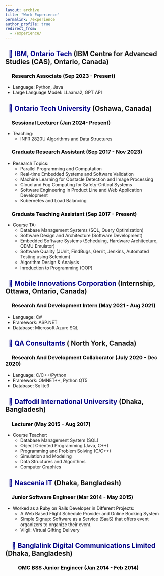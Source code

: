 ```yaml
---
layout: archive
title: "Work Experience"
permalink: /experience
author_profile: true
redirect_from: 
  - /experience/
---
```



## <span style="padding-left: 10px; color:DarkBlue">💼 IBM, Ontario Tech</span> (IBM Centre for Advanced Studies (CAS), Ontario, Canada)
### <span style="padding-left: 20px; color:black">Research Associate (Sep 2023 - Present)</span>
- <span style="color:black">Language:</span> Python, Java
- <span style="color:black">Large Language Model:</span> LLaama2, GPT API

## <span style="padding-left: 10px; color:DarkBlue">💼 Ontario Tech University</span> (Oshawa, Canada)
### <span style="padding-left:20px; color:black">Sessional Lecturer (Jan 2024- Present)</span>
- <span style="color:black">Teaching:</span>
    - INFR 2820U Algorithms and Data Structures 

### <span style="padding-left: 20px; color:black">Graduate Research Assistant (Sep 2017 - Nov 2023)</span>
- <span style="color:black">Research Topics:</span> 
    - Parallel Programming and Computation
    - Real-time Embedded Systems and Software Validation
    - Machine Learning for Obstacle Detection and Image Processing
    - Cloud and Fog Computing for Safety-Critical Systems 
    - Software Engineering in Product Line and Web Application Development
    - Kubernetes and Load Balancing


### <span style="padding-left: 20px; color:black">Graduate Teaching Assistant (Sep 2017 - Present)</span>
- <span style="color:black; ">Course TA:</span>
    - Database Management Systems (SQL, Query Optimization)
    - Software Design and Architecture (Software Development)
    - Embedded Software Systems (Scheduing, Hardware Architecture, QEMU Emulator)
    - Software Quality (JUnit, FindBugs, Gerrit, Jenkins, Automated Testing using Selenium)
    - Algorithm Design & Analysis
    - Inroduction to Programming (OOP)

## <span style="padding-left: 10px; color:DarkBlue">💼 Mobile Innovations Corporation</span> (Internship, Ottawa, Ontario, Canada)
### <span style="padding-left: 20px; color:black"> Research And Development Intern (May 2021 - Aug 2021)</span>
- <span style="color:black;">Language:</span> C#
- <span style="color:black;">Framework:</span> ASP.NET
- <span style="color:black;">Database:</span> Microsoft Azure SQL

## <span style="padding-left: 10px; color:DarkBlue">💼 QA Consultants</span> ( North York, Canada)
### <span style="padding-left: 20px; color:black">Research And Development Collaborator (July 2020 - Dec 2020)</span>
- <span style="color:black;">Language:</span> C/C++/Python
- <span style="color:black;">Framework:</span> OMNET++, Python QT5
- <span style="color:black;">Database:</span> Sqlite3

## <span style="padding-left: 10px; color:DarkBlue">💼 Daffodil International University</span> (Dhaka, Bangladesh)
### <span style="padding-left: 20px; color:black">Lecturer (May 2015 - Aug 2017)</span>
- <span style="color:black;">Course Teacher:</span>
    - Database Management System (SQL)
    - Object Oriented Programming (Java, C++)
    - Programming and Problem Solving (C/C++)
    - Simulation and Modeling
    - Data Structures and Algorithms
    - Computer Graphics

## <span style="padding-left: 10px; color:DarkBlue">💼 Nascenia IT</span> (Dhaka, Bangladesh)
### <span style="padding-left: 20px; color:black">Junior Software Engineer (Mar 2014 - May 2015)</span>
- <span style="color:black;">Worked as a Ruby on Rails Developer in Different Projects:</span>
    - A Web Based Flight Schedule Provider and Online Booking System
    - Simple Signup: Software as a Service (SaaS) that offers event organizers to organize their event. 
    - Viigii: Virtual Gifting Delivery

## <span style="padding-left: 20px; color:DarkBlue">💼 Banglalink Digital Communications Limited</span>  (Dhaka, Bangladesh)
### <span style="padding-left: 40px; color:black">OMC BSS Junior Engineer (Jan 2014 - Feb 2014)</span>
